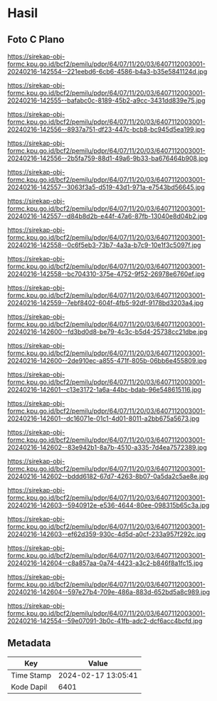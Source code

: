 # Hasil

## Foto C Plano

https://sirekap-obj-formc.kpu.go.id/bcf2/pemilu/pdpr/64/07/11/20/03/6407112003001-20240216-142554--221eebd6-6cb6-4586-b4a3-b35e5841124d.jpg

https://sirekap-obj-formc.kpu.go.id/bcf2/pemilu/pdpr/64/07/11/20/03/6407112003001-20240216-142555--bafabc0c-8189-45b2-a9cc-3431dd839e75.jpg

https://sirekap-obj-formc.kpu.go.id/bcf2/pemilu/pdpr/64/07/11/20/03/6407112003001-20240216-142556--8937a751-df23-447c-bcb8-bc945d5ea199.jpg

https://sirekap-obj-formc.kpu.go.id/bcf2/pemilu/pdpr/64/07/11/20/03/6407112003001-20240216-142556--2b5fa759-88d1-49a6-9b33-ba676464b908.jpg

https://sirekap-obj-formc.kpu.go.id/bcf2/pemilu/pdpr/64/07/11/20/03/6407112003001-20240216-142557--3063f3a5-d519-43d1-971a-e7543bd56645.jpg

https://sirekap-obj-formc.kpu.go.id/bcf2/pemilu/pdpr/64/07/11/20/03/6407112003001-20240216-142557--d84b8d2b-e44f-47a6-87fb-13040e8d04b2.jpg

https://sirekap-obj-formc.kpu.go.id/bcf2/pemilu/pdpr/64/07/11/20/03/6407112003001-20240216-142558--0c6f5eb3-73b7-4a3a-b7c9-10e1f3c5097f.jpg

https://sirekap-obj-formc.kpu.go.id/bcf2/pemilu/pdpr/64/07/11/20/03/6407112003001-20240216-142558--bc704310-375e-4752-9f52-26978e6760ef.jpg

https://sirekap-obj-formc.kpu.go.id/bcf2/pemilu/pdpr/64/07/11/20/03/6407112003001-20240216-142559--7ebf8402-604f-4fb5-92df-9178bd3203a4.jpg

https://sirekap-obj-formc.kpu.go.id/bcf2/pemilu/pdpr/64/07/11/20/03/6407112003001-20240216-142600--fd3bd0d8-be79-4c3c-b5d4-25738cc21dbe.jpg

https://sirekap-obj-formc.kpu.go.id/bcf2/pemilu/pdpr/64/07/11/20/03/6407112003001-20240216-142600--2de910ec-a855-471f-805b-06bb6e455809.jpg

https://sirekap-obj-formc.kpu.go.id/bcf2/pemilu/pdpr/64/07/11/20/03/6407112003001-20240216-142601--c13e3172-1a6a-44bc-bdab-96e548615116.jpg

https://sirekap-obj-formc.kpu.go.id/bcf2/pemilu/pdpr/64/07/11/20/03/6407112003001-20240216-142601--dc16071e-01c1-4d01-8011-a2bb675a5673.jpg

https://sirekap-obj-formc.kpu.go.id/bcf2/pemilu/pdpr/64/07/11/20/03/6407112003001-20240216-142602--83e942b1-8a7b-4510-a335-7d4ea7572389.jpg

https://sirekap-obj-formc.kpu.go.id/bcf2/pemilu/pdpr/64/07/11/20/03/6407112003001-20240216-142602--bddd6182-67d7-4263-8b07-0a5da2c5ae8e.jpg

https://sirekap-obj-formc.kpu.go.id/bcf2/pemilu/pdpr/64/07/11/20/03/6407112003001-20240216-142603--5940912e-e536-4644-80ee-098315b65c3a.jpg

https://sirekap-obj-formc.kpu.go.id/bcf2/pemilu/pdpr/64/07/11/20/03/6407112003001-20240216-142603--ef62d359-930c-4d5d-a0cf-233a957f292c.jpg

https://sirekap-obj-formc.kpu.go.id/bcf2/pemilu/pdpr/64/07/11/20/03/6407112003001-20240216-142604--c8a857aa-0a74-4423-a3c2-b846f8a1fc15.jpg

https://sirekap-obj-formc.kpu.go.id/bcf2/pemilu/pdpr/64/07/11/20/03/6407112003001-20240216-142604--597e27b4-709e-486a-883d-652bd5a8c989.jpg

https://sirekap-obj-formc.kpu.go.id/bcf2/pemilu/pdpr/64/07/11/20/03/6407112003001-20240216-142554--59e07091-3b0c-41fb-adc2-dcf6acc4bcfd.jpg


## Metadata

| Key        | Value               |
| ---------- | ------------------- |
| Time Stamp | 2024-02-17 13:05:41 |
| Kode Dapil | 6401                |



